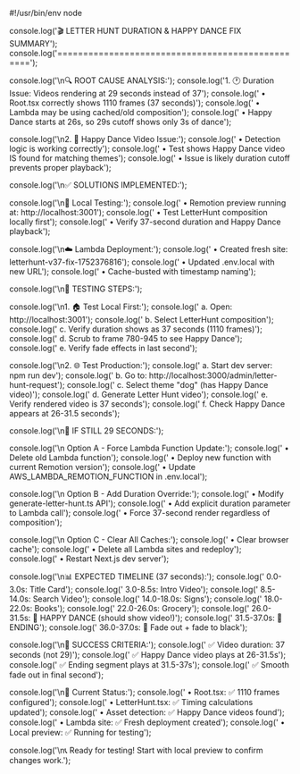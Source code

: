 #!/usr/bin/env node

console.log('🎬 LETTER HUNT DURATION & HAPPY DANCE FIX SUMMARY');
console.log('=================================================');

console.log('\n🔍 ROOT CAUSE ANALYSIS:');
console.log('1. 🕐 Duration Issue: Videos rendering at 29 seconds instead of 37');
console.log('   • Root.tsx correctly shows 1110 frames (37 seconds)');
console.log('   • Lambda may be using cached/old composition');
console.log('   • Happy Dance starts at 26s, so 29s cutoff shows only 3s of dance');

console.log('\n2. 🕺 Happy Dance Video Issue:');
console.log('   • Detection logic is working correctly');
console.log('   • Test shows Happy Dance video IS found for matching themes');
console.log('   • Issue is likely duration cutoff prevents proper playback');

console.log('\n✅ SOLUTIONS IMPLEMENTED:');

console.log('\n📱 Local Testing:');
console.log('   • Remotion preview running at: http://localhost:3001');
console.log('   • Test LetterHunt composition locally first');
console.log('   • Verify 37-second duration and Happy Dance playback');

console.log('\n☁️ Lambda Deployment:');
console.log('   • Created fresh site: letterhunt-v37-fix-1752376816');
console.log('   • Updated .env.local with new URL');
console.log('   • Cache-busted with timestamp naming');

console.log('\n🧪 TESTING STEPS:');

console.log('\n1. 🏠 Test Local First:');
console.log('   a. Open: http://localhost:3001');
console.log('   b. Select LetterHunt composition');
console.log('   c. Verify duration shows as 37 seconds (1110 frames)');
console.log('   d. Scrub to frame 780-945 to see Happy Dance');
console.log('   e. Verify fade effects in last second');

console.log('\n2. 🌐 Test Production:');
console.log('   a. Start dev server: npm run dev');
console.log('   b. Go to: http://localhost:3000/admin/letter-hunt-request');
console.log('   c. Select theme "dog" (has Happy Dance video)');
console.log('   d. Generate Letter Hunt video');
console.log('   e. Verify rendered video is 37 seconds');
console.log('   f. Check Happy Dance appears at 26-31.5 seconds');

console.log('\n🔧 IF STILL 29 SECONDS:');

console.log('\n  Option A - Force Lambda Function Update:');
console.log('   • Delete old Lambda function');
console.log('   • Deploy new function with current Remotion version');
console.log('   • Update AWS_LAMBDA_REMOTION_FUNCTION in .env.local');

console.log('\n  Option B - Add Duration Override:');
console.log('   • Modify generate-letter-hunt.ts API');
console.log('   • Add explicit duration parameter to Lambda call');
console.log('   • Force 37-second render regardless of composition');

console.log('\n  Option C - Clear All Caches:');
console.log('   • Clear browser cache');
console.log('   • Delete all Lambda sites and redeploy');
console.log('   • Restart Next.js dev server');

console.log('\n📊 EXPECTED TIMELINE (37 seconds):');
console.log('   0.0-3.0s:   Title Card');
console.log('   3.0-8.5s:   Intro Video');
console.log('   8.5-14.0s:  Search Video');
console.log('   14.0-18.0s: Signs');
console.log('   18.0-22.0s: Books');
console.log('   22.0-26.0s: Grocery');
console.log('   26.0-31.5s: 🕺 HAPPY DANCE (should show video!)');
console.log('   31.5-37.0s: 🎉 ENDING');
console.log('   36.0-37.0s: 🌅 Fade out + fade to black');

console.log('\n🎯 SUCCESS CRITERIA:');
console.log('   ✅ Video duration: 37 seconds (not 29)');
console.log('   ✅ Happy Dance video plays at 26-31.5s');
console.log('   ✅ Ending segment plays at 31.5-37s');
console.log('   ✅ Smooth fade out in final second');

console.log('\n🚀 Current Status:');
console.log('   • Root.tsx: ✅ 1110 frames configured');
console.log('   • LetterHunt.tsx: ✅ Timing calculations updated');
console.log('   • Asset detection: ✅ Happy Dance videos found');
console.log('   • Lambda site: ✅ Fresh deployment created');
console.log('   • Local preview: ✅ Running for testing');

console.log('\n📞 Ready for testing! Start with local preview to confirm changes work.');
